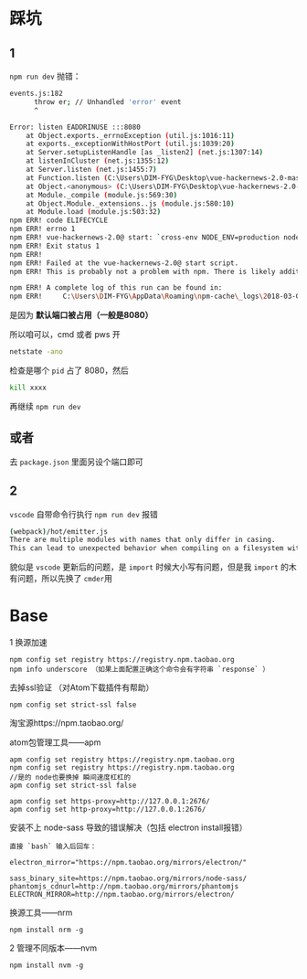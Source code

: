 # 踩坑

## 1
`npm run dev` 抛错： 
```bash
events.js:182
      throw er; // Unhandled 'error' event
      ^

Error: listen EADDRINUSE :::8080
    at Object.exports._errnoException (util.js:1016:11)
    at exports._exceptionWithHostPort (util.js:1039:20)
    at Server.setupListenHandle [as _listen2] (net.js:1307:14)
    at listenInCluster (net.js:1355:12)
    at Server.listen (net.js:1455:7)
    at Function.listen (C:\Users\DIM-FYG\Desktop\vue-hackernews-2.0-master\node_                    modules\express\lib\application.js:618:24)
    at Object.<anonymous> (C:\Users\DIM-FYG\Desktop\vue-hackernews-2.0-master\se                    rver.js:120:5)
    at Module._compile (module.js:569:30)
    at Object.Module._extensions..js (module.js:580:10)
    at Module.load (module.js:503:32)
npm ERR! code ELIFECYCLE
npm ERR! errno 1
npm ERR! vue-hackernews-2.0@ start: `cross-env NODE_ENV=production node server`
npm ERR! Exit status 1
npm ERR!
npm ERR! Failed at the vue-hackernews-2.0@ start script.
npm ERR! This is probably not a problem with npm. There is likely additional log                    ging output above.

npm ERR! A complete log of this run can be found in:
npm ERR!     C:\Users\DIM-FYG\AppData\Roaming\npm-cache\_logs\2018-03-08T05_47_5                    2_433Z-debug.log
```

是因为 **默认端口被占用（一般是8080）**

所以咱可以，cmd 或者 pws 开
```bash
netstate -ano
```
检查是哪个 `pid` 占了 8080，然后
```bash
kill xxxx
```
再继续 `npm run dev`

## 或者
去 `package.json` 里面另设个端口即可


## 2 
`vscode` 自带命令行执行 `npm run dev` 报错
```bash
(webpack)/hot/emitter.js
There are multiple modules with names that only differ in casing.
This can lead to unexpected behavior when compiling on a filesystem with other case-semantic.
```
貌似是 `vscode` 更新后的问题，是 `import` 时候大小写有问题，但是我 `import` 的木有问题，所以先换了 `cmder`用



# Base
1 换源加速

    npm config set registry https://registry.npm.taobao.org 
    npm info underscore （如果上面配置正确这个命令会有字符串 `response` ）



去掉ssl验证 （对Atom下载插件有帮助）

    npm config set strict-ssl false

淘宝源https://npm.taobao.org/



atom包管理工具——apm

    apm config set registry https://registry.npm.taobao.org 
    npm config set registry https://registry.npm.taobao.org 
    //是的 node也要换掉 瞬间速度杠杠的
    apm config set strict-ssl false
    
    apm config set https-proxy=http://127.0.0.1:2676/
    apm config set http-proxy=http://127.0.0.1:2676/



安装不上 node-sass 导致的错误解决（包括 electron  install报错）

    直接 `bash` 输入后回车：
    
    electron_mirror="https://npm.taobao.org/mirrors/electron/"
    
    sass_binary_site=https://npm.taobao.org/mirrors/node-sass/
    phantomjs_cdnurl=http://npm.taobao.org/mirrors/phantomjs
    ELECTRON_MIRROR=http://npm.taobao.org/mirrors/electron/





换源工具——nrm

    npm install nrm -g

2 管理不同版本——nvm

    npm install nvm -g
